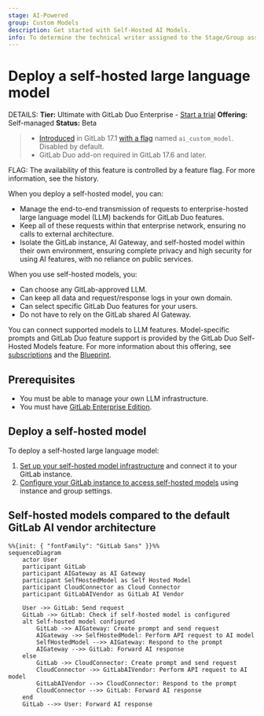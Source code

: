 ```yaml
---
stage: AI-Powered
group: Custom Models
description: Get started with Self-Hosted AI Models.
info: To determine the technical writer assigned to the Stage/Group associated with this page, see https://handbook.gitlab.com/handbook/product/ux/technical-writing/#assignments
---
```


# Deploy a self-hosted large language model

DETAILS:
**Tier:** Ultimate with GitLab Duo Enterprise - [Start a trial](https://about.gitlab.com/solutions/gitlab-duo-pro/sales/?type=free-trial)
**Offering:** Self-managed
**Status:** Beta

> - [Introduced](https://gitlab.com/groups/gitlab-org/-/epics/12972) in GitLab 17.1 [with a flag](../../administration/feature_flags.md) named `ai_custom_model`. Disabled by default.
> - GitLab Duo add-on required in GitLab 17.6 and later.

FLAG:
The availability of this feature is controlled by a feature flag.
For more information, see the history.

When you deploy a self-hosted model, you can:

- Manage the end-to-end transmission of requests to enterprise-hosted large
  language model (LLM) backends for GitLab Duo features.
- Keep all of these requests within that enterprise network, ensuring no calls
  to external architecture.
- Isolate the GitLab instance, AI Gateway, and self-hosted model within their own
  environment, ensuring complete privacy and high security for using AI features, with
  no reliance on public services.

When you use self-hosted models, you:

- Can choose any GitLab-approved LLM.
- Can keep all data and request/response logs in your own domain.
- Can select specific GitLab Duo features for your users.
- Do not have to rely on the GitLab shared AI Gateway.

You can connect supported models to LLM features. Model-specific prompts
and GitLab Duo feature support is provided by the GitLab Duo Self-Hosted Models
feature. For more information about this offering, see
[subscriptions](../../subscriptions/self_managed/index.md) and the
[Blueprint](https://handbook.gitlab.com/handbook/engineering/architecture/design-documents/custom_models/).

## Prerequisites

- You must be able to manage your own LLM infrastructure.
- You must have [GitLab Enterprise Edition](../../administration/license.md).

## Deploy a self-hosted model

To deploy a self-hosted large language model:

1. [Set up your self-hosted model infrastructure](../../administration/self_hosted_models/install_infrastructure.md) and connect it to your GitLab instance.
1. [Configure your GitLab instance to access self-hosted models](../../administration/self_hosted_models/configure_duo_features.md) using instance and group settings.

## Self-hosted models compared to the default GitLab AI vendor architecture

```mermaid
%%{init: { "fontFamily": "GitLab Sans" }}%%
sequenceDiagram
    actor User
    participant GitLab
    participant AIGateway as AI Gateway
    participant SelfHostedModel as Self Hosted Model
    participant CloudConnector as Cloud Connector
    participant GitLabAIVendor as GitLab AI Vendor

    User ->> GitLab: Send request
    GitLab ->> GitLab: Check if self-hosted model is configured
    alt Self-hosted model configured
        GitLab ->> AIGateway: Create prompt and send request
        AIGateway ->> SelfHostedModel: Perform API request to AI model
        SelfHostedModel -->> AIGateway: Respond to the prompt
        AIGateway -->> GitLab: Forward AI response
    else
        GitLab ->> CloudConnector: Create prompt and send request
        CloudConnector ->> GitLabAIVendor: Perform API request to AI model
        GitLabAIVendor -->> CloudConnector: Respond to the prompt
        CloudConnector -->> GitLab: Forward AI response
    end
    GitLab -->> User: Forward AI response
```
